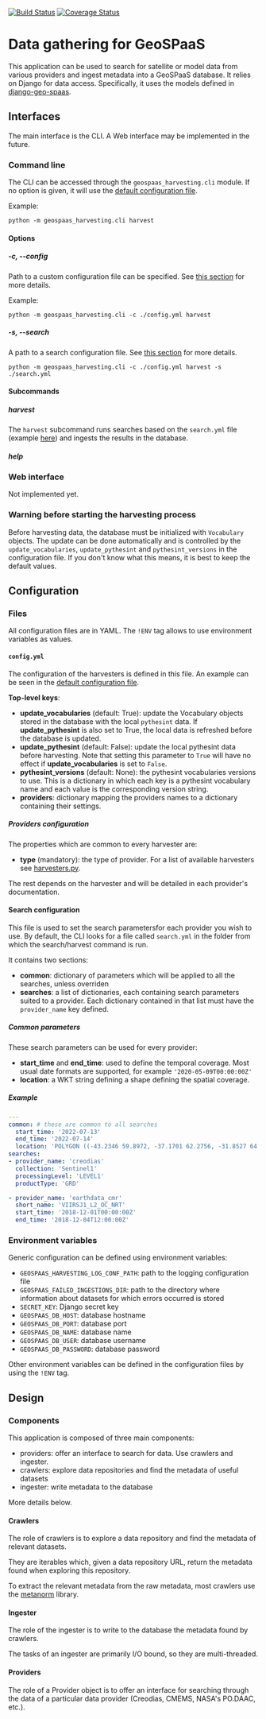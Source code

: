 [![Build Status](https://github.com/nansencenter/django-geo-spaas-harvesting/actions/workflows/tests_build.yml/badge.svg)](https://github.com/nansencenter/django-geo-spaas-harvesting/actions/workflows/tests_build.yml)
[![Coverage Status](https://coveralls.io/repos/github/nansencenter/django-geo-spaas-harvesting/badge.svg?branch=master)](https://coveralls.io/github/nansencenter/django-geo-spaas-harvesting?branch=master)

# Data gathering for GeoSPaaS

This application can be used to search for satellite or model data from various providers and ingest
metadata into a GeoSPaaS database. It relies on Django for data access. Specifically, it uses the
models defined in [django-geo-spaas](https://github.com/nansencenter/django-geo-spaas).

## Interfaces

The main interface is the CLI.
A Web interface may be implemented in the future.

### Command line

The CLI can be accessed through the `geospaas_harvesting.cli` module. If no option is given, it will
use the [default configuration file](./geospaas_harvesting/config.yml).

Example:

```shell
python -m geospaas_harvesting.cli harvest
```

#### Options

##### -c, --config <path>

Path to a custom configuration file can be specified.
See [this section](#configyml) for more details.

Example:

```shell
python -m geospaas_harvesting.cli -c ./config.yml harvest
```

##### -s, --search <path>

A path to a search configuration file.
See [this section](#search-configuration) for more details.

```shell
python -m geospaas_harvesting.cli -c ./config.yml harvest -s ./search.yml
```

#### Subcommands

##### harvest

The `harvest` subcommand runs searches based on the `search.yml` file (example
[here](./geospaas_harvesting/search.yml)) and ingests the results in the database.

##### help

### Web interface

Not implemented yet.


### Warning before starting the harvesting process

Before harvesting data, the database must be initialized with `Vocabulary` objects.
The update can be done automatically and is controlled by the `update_vocabularies`, 
`update_pythesint` and `pythesint_versions` in the configuration file.
If you don't know what this means, it is best to keep the default values.

## Configuration

### Files

All configuration files are in YAML. The `!ENV` tag allows to use environment variables as values.

#### `config.yml`

The configuration of the harvesters is defined in this file.
An example can be seen in the [default configuration file](./geospaas_harvesting/harvest.yml).

**Top-level keys**:

- **update_vocabularies** (default: True): update the Vocabulary objects stored in the database
  with the local `pythesint` data. If **update_pythesint** is also set to True, the local data is
  refreshed before the database is updated.
- **update_pythesint** (default: False): update the local pythesint data before harvesting.
  Note that setting this parameter to `True` will have no effect if **update_vocabularies** is set
  to `False`.
- **pythesint_versions** (default: None): the pythesint vocabularies versions to use.
  This is a dictionary in which each key is a pythesint vocabulary name and each value is the
  corresponding version string.
- **providers**: dictionary mapping the providers names to a dictionary containing their settings.

##### Providers configuration

The properties which are common to every harvester are:

- **type** (mandatory): the type of provider. For a list of available harvesters see
  [harvesters.py](./geospaas_harvesting/harvesters.py).

The rest depends on the harvester and will be detailed in each provider's documentation.


#### Search configuration

This file is used to set the search parametersfor each provider you wish to use.
By default, the CLI looks for a file called `search.yml` in the folder from which the search/harvest
command is run.


It contains two sections:
- **common**: dictionary of parameters which will be applied to all the searches, unless overriden
- **searches**: a list of dictionaries, each containing search parameters suited to a provider.
  Each dictionary contained in that list must have the `provider_name` key defined.

##### Common parameters

These search parameters can be used for every provider:
- **start_time** and **end_time**: used to define the temporal coverage. Most usual date formats are
  supported, for example `'2020-05-09T00:00:00Z'`
- **location**: a WKT string defining a shape defining the spatial coverage.

##### Example

```yaml
---
common: # these are common to all searches
  start_time: '2022-07-13'
  end_time: '2022-07-14'
  location: 'POLYGON ((-43.2346 59.8972, -37.1701 62.2756, -31.8527 64.3661, -25.8762 65.8635, -20.7126 68.37690000000001, -19.9435 69.3939, -22.756 70.0712, -26.6232 68.8853, -32.2922 68.25920000000001, -36.6867 66.7291, -41.1252 65.0235, -42.6633 62.8226, -43.2346 59.8972))'
searches:
- provider_name: 'creodias'
  collection: 'Sentinel1'
  processingLevel: 'LEVEL1'
  productType: 'GRD'

- provider_name: 'earthdata_cmr'
  short_name: 'VIIRSJ1_L2_OC_NRT'
  start_time: '2018-12-01T00:00:00Z'
  end_time: '2018-12-04T12:00:00Z'
```

### Environment variables

Generic configuration can be defined using environment variables:

- `GEOSPAAS_HARVESTING_LOG_CONF_PATH`: path to the logging configuration file
- `GEOSPAAS_FAILED_INGESTIONS_DIR`: path to the directory where information about datasets for which errors occurred is stored
- `SECRET_KEY`: Django secret key
- `GEOSPAAS_DB_HOST`: database hostname
- `GEOSPAAS_DB_PORT`: database port
- `GEOSPAAS_DB_NAME`: database name
- `GEOSPAAS_DB_USER`: database username
- `GEOSPAAS_DB_PASSWORD`: database password

Other environment variables can be defined in the configuration files by using the `!ENV` tag.

## Design

### Components

This application is composed of three main components:

- providers: offer an interface to search for data. Use crawlers and ingester.
- crawlers: explore data repositories and find the metadata of useful datasets
- ingester: write metadata to the database

More details below.

#### Crawlers

The role of crawlers is to explore a data repository and find the metadata of 
relevant datasets.

They are iterables which, given a data repository URL, return the metadata found
when exploring this repository.

To extract the relevant metadata from the raw metadata, most crawlers use the
[metanorm](https://github.com/nansencenter/metanorm) library.

#### Ingester

The role of the ingester is to write to the database the metadata found by
crawlers.

The tasks of an ingester are primarily I/O bound, so they are multi-threaded.

#### Providers

The role of a Provider object is to offer an interface for searching through the
data of a particular data provider (Creodias, CMEMS, NASA's PO.DAAC, etc.).
